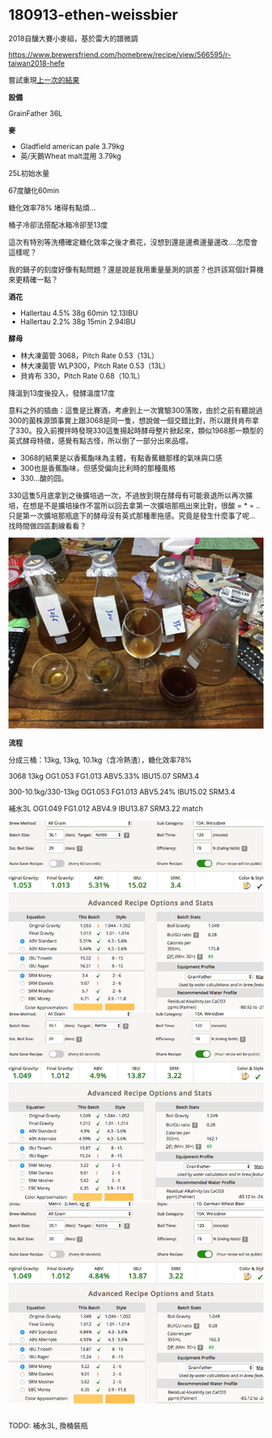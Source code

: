 # 180913-ethen-weissbier

2018自釀大賽小麥組，基於雷大的譜微調

https://www.brewersfriend.com/homebrew/recipe/view/566595/r-taiwan2018-hefe

嘗試重現[上一次的結果](https://github.com/sakura26/ethanol/blob/master/brewingHistory/180413-ethen-rayhefeweizen.md)

**設備**

GrainFather 36L

**麥**

* Gladfield american pale 3.79kg
* 英/天鵝Wheat malt混用 3.79kg

25L初始水量

67度醣化60min

糖化效率78% 堵得有點煩...

桶子冷卻法搭配冰箱冷卻至13度

這次有特別等洗槽確定糖化效率之後才煮花，沒想到還是邊煮邊量邊改....怎麼會這樣呢？

我的鍋子的刻度好像有點問題？還是說是我用重量量測的誤差？也許該寫個計算機來更精確一點？

**酒花**

* Hallertau 4.5% 38g 60min 12.13IBU
* Hallertau 2.2% 38g 15min 2.94IBU

**酵母**
 
* 林大凍菌管 3068，Pitch Rate 0.53（13L）
* 林大凍菌管 WLP300，Pitch Rate 0.53（13L）
* 貝肯布 330，Pitch Rate 0.68（10.1L）

降溫到13度後投入，發酵溫度17度

意料之外的插曲：這隻是比賽酒，考慮到上一次實驗300落敗，由於之前有聽說過300的菌株源頭事實上跟3068是同一隻，想說做一個交錯比對，所以跟貝肯布拿了330。投入前攪拌時發現330這隻揚起時酵母整片掀起來，類似1968那一類型的英式酵母特徵，感覺有點古怪，所以倒了一部分出來品嚐。

* 3068的結果是以香蕉酯味為主體，有點香蕉糖那樣的氣味與口感
* 300也是香蕉酯味，但感受偏向比利時的那種風格
* 330...酸的囧。

330這隻5月底拿到之後擴培過一次，不過放到現在酵母有可能衰退所以再次擴培，在想是不是擴培操作不當所以回去拿第一次擴培那瓶出來比對，很酸 = * = .. 只是第一次擴培那瓶底下的酵母沒有英式那種牽拖感。究竟是發生什麼事了呢... 找時間做四區劃線看看？

![](../img/test147.jpg)

**流程**

分成三桶：13kg, 13kg, 10.1kg（含冷熱渣），糖化效率78%

3068 13kg OG1.053 FG1.013 ABV5.33% IBU15.07 SRM3.4

300-10.1kg/330-13kg OG1.053 FG1.013 ABV5.24% IBU15.02 SRM3.4

補水3L OG1.049 FG1.012 ABV4.9 IBU13.87 SRM3.22 match

![](../img/test144.png)
![](../img/test145.png)
![](../img/test146.png)

##

TODO: 補水3L, 換桶裝瓶
